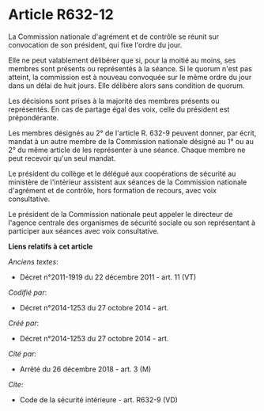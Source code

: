 # Article R632-12

La Commission nationale d'agrément et de contrôle se réunit sur convocation de son président, qui fixe l'ordre du jour. 

Elle ne peut valablement délibérer que si, pour la moitié au moins, ses membres sont présents ou représentés à la séance. Si
le quorum n'est pas atteint, la commission est à nouveau convoquée sur le même ordre du jour dans un délai de huit jours.
Elle délibère alors sans condition de quorum. 

Les décisions sont prises à la majorité des membres présents ou représentés. En cas de partage égal des voix, celle du
président est prépondérante. 

Les membres désignés au 2° de l'article R. 632-9 peuvent donner, par écrit, mandat à un autre membre de la Commission
nationale désigné au 1° ou au 2° du même article de les représenter à une séance. Chaque membre ne peut recevoir qu'un seul
mandat. 

Le président du collège et le délégué aux coopérations de sécurité au ministère de l'intérieur assistent aux séances de la
Commission nationale d'agrément et de contrôle, hors formation de recours, avec voix consultative. 

Le président de la Commission nationale peut appeler le directeur de l'agence centrale des organismes de sécurité sociale ou
son représentant à participer aux séances avec voix consultative.

**Liens relatifs à cet article**

_Anciens textes_:

  - Décret n°2011-1919 du 22 décembre 2011 - art. 11 (VT)

_Codifié par_:

  - Décret n°2014-1253 du 27 octobre 2014 - art.

_Créé par_:

  - Décret n°2014-1253 du 27 octobre 2014 - art.

_Cité par_:

  - Arrêté du 26 décembre 2018 - art. 3 (M)

_Cite_:

  - Code de la sécurité intérieure - art. R632-9 (VD)
